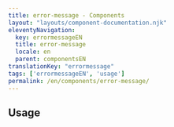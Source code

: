 ```yaml
---
title: error-message - Components
layout: "layouts/component-documentation.njk"
eleventyNavigation:
  key: errormessageEN
  title: error-message
  locale: en
  parent: componentsEN
translationKey: "errormessage"
tags: ['errormessageEN', 'usage']
permalink: /en/components/error-message/
---
```


## Usage